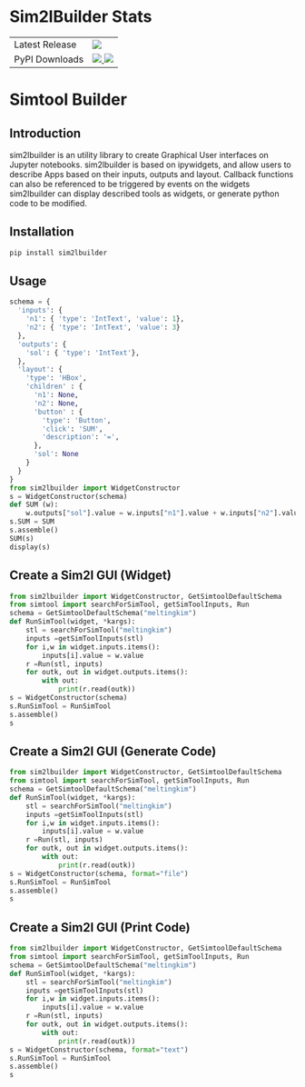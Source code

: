 # Sim2lBuilder Stats

<table>
    <tr>
        <td>Latest Release</td>
        <td>
            <a href="https://pypi.org/project/sim2lbuilder/"/>
            <img src="https://badge.fury.io/py/sim2lbuilder.svg"/>
        </td>
    </tr>
    <tr>
        <td>PyPI Downloads</td>
        <td>
            <a href="https://pepy.tech/project/sim2lbuilder"/>
            <img src="https://pepy.tech/badge/sim2lbuilder/month"/>
            <img src="https://pepy.tech/badge/sim2lbuilder"/>
        </td>
    </tr>
</table>

# Simtool Builder


## Introduction

sim2lbuilder is an utility library to create Graphical User interfaces on Jupyter notebooks.
sim2lbuilder is based on ipywidgets, and allow users to describe Apps based on their inputs, outputs and layout. Callback functions can also be referenced to be triggered by events on the widgets
sim2lbuilder can display described tools as widgets, or generate python code to be modified.

## Installation


```bash
pip install sim2lbuilder
```


## Usage


```python
schema = {
  'inputs': { 
    'n1': { 'type': 'IntText', 'value': 1}, 
    'n2': { 'type': 'IntText', 'value': 3}
  },
  'outputs': { 
    'sol': { 'type': 'IntText'}, 
  },
  'layout': { 
    'type': 'HBox',
    'children' : {
      'n1': None,
      'n2': None,
      'button' : {
        'type': 'Button',
        'click': 'SUM',
        'description': '=',
      },
      'sol': None
    }
  }
}
from sim2lbuilder import WidgetConstructor
s = WidgetConstructor(schema)
def SUM (w):
    w.outputs["sol"].value = w.inputs["n1"].value + w.inputs["n2"].value
s.SUM = SUM
s.assemble()
SUM(s)
display(s)

```

## Create a Sim2l GUI (Widget) 


```python
from sim2lbuilder import WidgetConstructor, GetSimtoolDefaultSchema
from simtool import searchForSimTool, getSimToolInputs, Run
schema = GetSimtoolDefaultSchema("meltingkim")
def RunSimTool(widget, *kargs):
    stl = searchForSimTool("meltingkim")
    inputs =getSimToolInputs(stl)
    for i,w in widget.inputs.items():
        inputs[i].value = w.value
    r =Run(stl, inputs)
    for outk, out in widget.outputs.items():
        with out:
            print(r.read(outk))
s = WidgetConstructor(schema)
s.RunSimTool = RunSimTool
s.assemble()
s

```

## Create a Sim2l GUI (Generate Code) 


```python
from sim2lbuilder import WidgetConstructor, GetSimtoolDefaultSchema
from simtool import searchForSimTool, getSimToolInputs, Run
schema = GetSimtoolDefaultSchema("meltingkim")
def RunSimTool(widget, *kargs):
    stl = searchForSimTool("meltingkim")
    inputs =getSimToolInputs(stl)
    for i,w in widget.inputs.items():
        inputs[i].value = w.value
    r =Run(stl, inputs)
    for outk, out in widget.outputs.items():
        with out:
            print(r.read(outk))
s = WidgetConstructor(schema, format="file")
s.RunSimTool = RunSimTool
s.assemble()
s

```

## Create a Sim2l GUI (Print Code) 


```python
from sim2lbuilder import WidgetConstructor, GetSimtoolDefaultSchema
from simtool import searchForSimTool, getSimToolInputs, Run
schema = GetSimtoolDefaultSchema("meltingkim")
def RunSimTool(widget, *kargs):
    stl = searchForSimTool("meltingkim")
    inputs =getSimToolInputs(stl)
    for i,w in widget.inputs.items():
        inputs[i].value = w.value
    r =Run(stl, inputs)
    for outk, out in widget.outputs.items():
        with out:
            print(r.read(outk))
s = WidgetConstructor(schema, format="text")
s.RunSimTool = RunSimTool
s.assemble()
s

```
